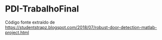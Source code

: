 # PDI-TrabalhoFinal

Código fonte extraído de https://studentstrapz.blogspot.com/2018/07/robust-door-detection-matlab-project.html